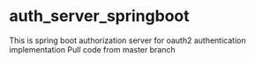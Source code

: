 # auth_server_springboot
This is spring boot authorization server for oauth2 authentication implementation 
Pull code from master branch 
